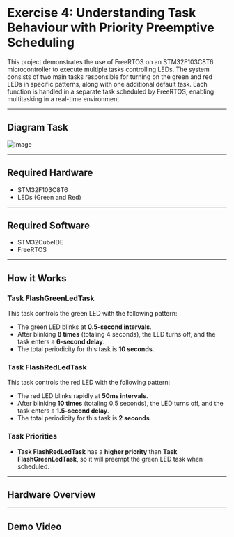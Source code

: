 # Exercise 4: Understanding Task Behaviour with Priority Preemptive Scheduling

This project demonstrates the use of FreeRTOS on an STM32F103C8T6 microcontroller to execute multiple tasks controlling LEDs. The system consists of two main tasks responsible for turning on the green and red LEDs in specific patterns, along with one additional default task. Each function is handled in a separate task scheduled by FreeRTOS, enabling multitasking in a real-time environment.

---

## **Diagram Task**
![image](https://github.com/user-attachments/assets/483f38e5-9bb8-42e1-9f0b-d4232bd0ca2f)


---

## **Required Hardware**
- STM32F103C8T6
- LEDs (Green and Red)

---

## **Required Software**
- STM32CubeIDE
- FreeRTOS

---

## **How it Works**

### **Task FlashGreenLedTask**
This task controls the green LED with the following pattern:
- The green LED blinks at **0.5-second intervals**.
- After blinking **8 times** (totaling 4 seconds), the LED turns off, and the task enters a **6-second delay**.
- The total periodicity for this task is **10 seconds**.

### **Task FlashRedLedTask**
This task controls the red LED with the following pattern:
- The red LED blinks rapidly at **50ms intervals**.
- After blinking **10 times** (totaling 0.5 seconds), the LED turns off, and the task enters a **1.5-second delay**.
- The total periodicity for this task is **2 seconds**.

### **Task Priorities**
- **Task FlashRedLedTask** has a **higher priority** than **Task FlashGreenLedTask**, so it will preempt the green LED task when scheduled.


---
## **Hardware Overview**

---
## **Demo Video**
